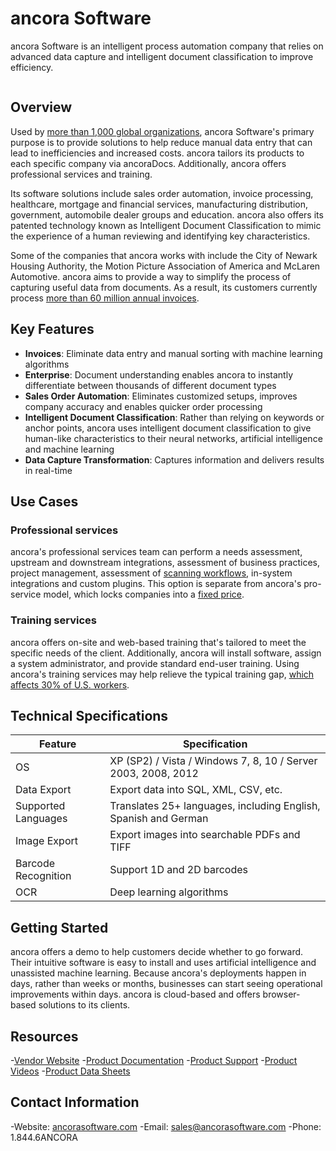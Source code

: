# ancora Software

ancora Software is an intelligent process automation company that relies on advanced data capture and intelligent document classification to improve efficiency.

![]()

## Overview

Used by [more than 1,000 global organizations](https://ancorasoftware.com/#!/company), ancora Software's primary purpose is to provide solutions to help reduce manual data entry that can lead to inefficiencies and increased costs. ancora tailors its products to each specific company via ancoraDocs. Additionally, ancora offers professional services and training.

Its software solutions include sales order automation, invoice processing, healthcare, mortgage and financial services, manufacturing distribution, government, automobile dealer groups and education. ancora also offers its patented technology known as Intelligent Document Classification to mimic the experience of a human reviewing and identifying key characteristics.

Some of the companies that ancora works with include the City of Newark Housing Authority, the Motion Picture Association of America and McLaren Automotive. ancora aims to provide a way to simplify the process of capturing useful data from documents. As a result, its customers currently process [more than 60 million annual invoices](https://ancorasoftware.com/).

## Key Features

- **Invoices**: Eliminate data entry and manual sorting with machine learning algorithms
- **Enterprise**: Document understanding enables ancora to instantly differentiate between thousands of different document types
- **Sales Order Automation**: Eliminates customized setups, improves company accuracy and enables quicker order processing
- **Intelligent Document Classification**: Rather than relying on keywords or anchor points, ancora uses intelligent document classification to give human-like characteristics to their neural networks, artificial intelligence and machine learning
- **Data Capture Transformation**: Captures information and delivers results in real-time

## Use Cases

### Professional services

ancora's professional services team can perform a needs assessment, upstream and downstream integrations, assessment of business practices, project management, assessment of [scanning workflows](https://idp-software.com/capabilities/integration-workflow/), in-system integrations and custom plugins. This option is separate from ancora's pro-service model, which locks companies into a [fixed price](https://ancorasoftware.com/services/#!/ps).

### Training services

ancora offers on-site and web-based training that's tailored to meet the specific needs of the client. Additionally, ancora will install software, assign a system administrator, and provide standard end-user training. Using ancora's training services may help relieve the typical training gap, [which affects 30% of U.S. workers](https://www.pewresearch.org/social-trends/2024/12/10/job-skills-and-training/).

## Technical Specifications

| **Feature**            | **Specification**                                                 |
|------------------------|-------------------------------------------------------------------|
| OS                     | XP (SP2) / Vista / Windows 7, 8, 10 / Server 2003, 2008, 2012     |
| Data Export            | Export data into SQL, XML, CSV, etc.                              |
| Supported Languages    | Translates 25+ languages, including English, Spanish and German   |
| Image Export           | Export images into searchable PDFs and TIFF                       |
| Barcode Recognition    | Support 1D and 2D barcodes                                        |
| OCR                    | Deep learning algorithms                                          |

## Getting Started

ancora offers a demo to help customers decide whether to go forward. Their intuitive software is easy to install and uses artificial intelligence and unassisted machine learning. Because ancora's deployments happen in days, rather than weeks or months, businesses can start seeing operational improvements within days. ancora is cloud-based and offers browser-based solutions to its clients.

## Resources

-[Vendor Website](https://ancorasoftware.com/)
-[Product Documentation](https://docs.ancorasoftware.com/)
-[Product Support](https://ancorasoftware.com/product-support/)
-[Product Videos](https://ancorasoftware.com/videos/)
-[Product Data Sheets](https://ancorasoftware.com/collateral/)

## Contact Information

-Website: [ancorasoftware.com](https://ancorasoftware.com)
-Email: sales@ancorasoftware.com
-Phone: 1.844.6ANCORA
